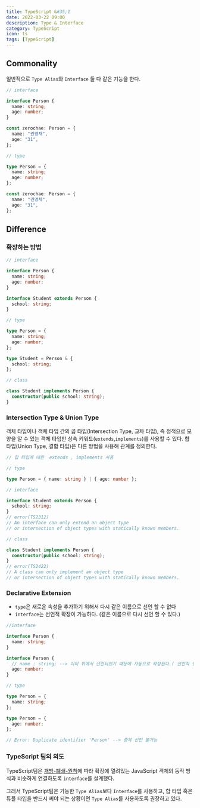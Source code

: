 ```yaml
---
title: TypeScript &#35;1
date: 2022-03-22 09:00
description: Type & Interface
category: TypeScript
icon: ts
tags: [TypeScript]
---
```


## Commonality

일반적으로 `Type Alias`와 `Interface` 둘 다 같은 기능을 한다.

```ts
// interface

interface Person {
  name: string;
  age: number;
}

const zerochae: Person = {
  name: "권영채",
  age: "31",
};

// type

type Person = {
  name: string;
  age: number;
};

const zerochae: Person = {
  name: "권영채",
  age: "31",
};
```

## Difference

### 확장하는 방법

```ts
// interface

interface Person {
  name: string;
  age: number;
}

interface Student extends Person {
  school: string;
}

// type

type Person = {
  name: string;
  age: number;
};

type Student = Person & {
  school: string;
};

// class

class Student implements Person {
  constructor(public school: string);
}
```

### Intersection Type & Union Type

객체 타입이나 객체 타입 간의 곱 타입(Intersection Type, 교차 타입), 즉 정적으로 모양을 알 수 있는 객체 타입만 상속 키워드(`extends`,`implements`)를 사용할 수 있다. 합 타입(Union Type, 결합 타입)은 다른 방법을 사용해 관계를 정의한다.

```ts
// 합 타입에 대한  extends , implements 사용

// type

type Person = { name: string } | { age: number };

// interface

interface Student extends Person {
  school: string;
}
// error(TS2312)
// An interface can only extend an object type
// or intersection of object types with statically known members.

// class

class Student implements Person {
  constructor(public school: string);
}
// error(TS2422)
// A class can only implement an object type
// or intersection of object types with statically known members.
```

### Declarative Extension

- `type`은 새로운 속성을 추가하기 위해서 다시 같은 이름으로 선언 할 수 없다
- `interface`는 선언적 확장이 가능하다. (같은 이름으로 다시 선언 할 수 있다.)

```ts
//interface

interface Person {
  name: string;
}

interface Person {
  // name : string; --> 이미 위에서 선언되었기 때문에 자동으로 확장된다.( 선언적 병합이 가능하다.)
  age: number;
}

// type

type Person = {
  name: string;
};

type Person = {
  age: number;
};

// Error: Duplicate identifier 'Person' --> 중복 선언 불가능
```

### TypeScript 팀의 의도

TypeScript팀은 [개방-폐쇄-원칙](https://ko.wikipedia.org/wiki/%EA%B0%9C%EB%B0%A9-%ED%8F%90%EC%87%84_%EC%9B%90%EC%B9%99)에 따라 확장에 열려있는 JavaScript 객체의 동작 방식과 비슷하게 연결하도록 `interface`를 설계했다.

그래서 TypeScript팀은 가능한 `Type Alias`보다 `Interface`를 사용하고, 합 타입 혹은 튜플 타입을 반드시 써야 되는 상황이면 `Type Alias`를 사용하도록 권장하고 있다.
